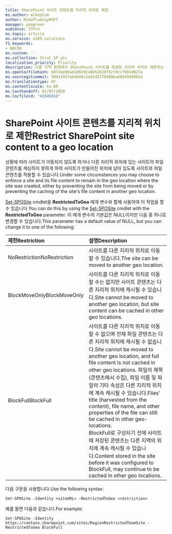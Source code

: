 ```yaml
---
title: SharePoint 사이트 콘텐츠를 지리적 위치로 제한
ms.author: mikeplum
author: MikePlumleyMSFT
manager: pamgreen
audience: ITPro
ms.topic: article
ms.service: o365-solutions
f1.keywords:
- NOCSH
ms.custom: ''
ms.collection: Strat_SP_gtc
localization_priority: Priority
description: 다중 지역 환경에서 SharePoint 사이트를 특정한 지리적 위치로 제한하는 방법에 대해 알아봅니다.
ms.openlocfilehash: b8716eb0ad2d9292a0d52638f827dcc7665d027a
ms.sourcegitcommit: 99411927abdb40c2e82d2279489ba60545989bb1
ms.translationtype: HT
ms.contentlocale: ko-KR
ms.lasthandoff: 02/07/2020
ms.locfileid: "41845019"
---
```

# <a name="restrict-sharepoint-site-content-to-a-geo-location"></a><span data-ttu-id="a3a65-103">SharePoint 사이트 콘텐츠를 지리적 위치로 제한</span><span class="sxs-lookup"><span data-stu-id="a3a65-103">Restrict SharePoint site content to a geo location</span></span>

<span data-ttu-id="a3a65-104">상황에 따라 사이트가 이동되지 않도록 하거나 다른 지리적 위치에 있는 사이트의 파일 콘텐츠를 캐싱하지 못하게 하여 사이트가 만들어진 위치에 남아 있도록 사이트와 파일 콘텐츠를 적용할 수 있습니다.</span><span class="sxs-lookup"><span data-stu-id="a3a65-104">Under some circumstances you may choose to enforce a site and its file content to remain in the geo location where the site was created, either by preventing the site from being moved or by preventing the caching of the site's file content in another geo location.</span></span>

<span data-ttu-id="a3a65-105">[Set-SPOSite](https://docs.microsoft.com/powershell/module/sharepoint-online/set-sposite) cmdlet을 **RestrictedToGeo** 매개 변수와 함께 사용하여 이 작업을 할 수 있습니다.</span><span class="sxs-lookup"><span data-stu-id="a3a65-105">You can do this by using the [Set-SPOSite](https://docs.microsoft.com/powershell/module/sharepoint-online/set-sposite) cmdlet with the **RestrictedToGeo** parameter.</span></span> <span data-ttu-id="a3a65-106">이 매개 변수의 기본값은 NULL이지만 다음 중 하나로 변경할 수 있습니다.</span><span class="sxs-lookup"><span data-stu-id="a3a65-106">This parameter has a default value of NULL, but you can change it to one of the following:</span></span>

|<span data-ttu-id="a3a65-107">제한</span><span class="sxs-lookup"><span data-stu-id="a3a65-107">Restriction</span></span>|<span data-ttu-id="a3a65-108">설명</span><span class="sxs-lookup"><span data-stu-id="a3a65-108">Description</span></span>|
|:----------|:----------|
|<span data-ttu-id="a3a65-109">NoRestriction</span><span class="sxs-lookup"><span data-stu-id="a3a65-109">NoRestriction</span></span>|<span data-ttu-id="a3a65-110">사이트를 다른 지리적 위치로 이동할 수 있습니다.</span><span class="sxs-lookup"><span data-stu-id="a3a65-110">The site can be moved to another geo location.</span></span>|
|<span data-ttu-id="a3a65-111">BlockMoveOnly</span><span class="sxs-lookup"><span data-stu-id="a3a65-111">BlockMoveOnly</span></span>|<span data-ttu-id="a3a65-112">사이트를 다른 지리적 위치로 이동할 수는 없지만 사이트 콘텐츠는 다른 지리적 위치에 캐시될 수 있습니다.</span><span class="sxs-lookup"><span data-stu-id="a3a65-112">Site cannot be moved to another geo location, but site content can be cached in other geo locations.</span></span>|
|<span data-ttu-id="a3a65-113">BlockFull</span><span class="sxs-lookup"><span data-stu-id="a3a65-113">BlockFull</span></span>|<span data-ttu-id="a3a65-114">사이트를 다른 지리적 위치로 이동할 수 없으며 전체 파일 콘텐츠는 다른 지리적 위치에 캐시될 수 없습니다.</span><span class="sxs-lookup"><span data-stu-id="a3a65-114">Site cannot be moved to another geo location, and full file content is not cached in other geo locations.</span></span> <span data-ttu-id="a3a65-115">파일의 제목(콘텐츠에서 수집), 파일 이름 및 파일의 기타 속성은 다른 지리적 위치에 계속 캐시될 수 있습니다.</span><span class="sxs-lookup"><span data-stu-id="a3a65-115">Files' title (harvested from the content), file name, and other properties of the file can still be cached in other geo-locations.</span></span><br><span data-ttu-id="a3a65-116">BlockFull로 구성되기 전에 사이트에 저장된 콘텐츠는 다른 지역의 위치에 계속 캐시될 수 있습니다.</span><span class="sxs-lookup"><span data-stu-id="a3a65-116">Content stored in the site before it was configured to BlockFull, may continue to be cached in other geo locations.</span></span>|

<span data-ttu-id="a3a65-117">다음 구문을 사용합니다.</span><span class="sxs-lookup"><span data-stu-id="a3a65-117">Use the following syntax:</span></span>

`Set-SPOSite -Identity <siteURL> -RestrictedToGeo <restriction>`

<span data-ttu-id="a3a65-118">예를 들면 다음과 같습니다.</span><span class="sxs-lookup"><span data-stu-id="a3a65-118">For example:</span></span>

`Set-SPOSite -Identity https://contoso.sharepoint.com/sites/RegionRestrictedTeamSite -RestrictedToGeo BlockFull`

